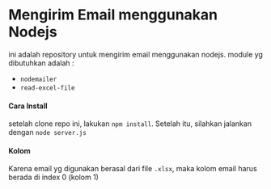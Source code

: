 # Mengirim Email menggunakan Nodejs
ini adalah repository untuk mengirim email menggunakan nodejs.
module yg dibutuhkan adalah :
- `nodemailer`
- `read-excel-file`


#### Cara Install
setelah clone repo ini, lakukan `npm install`. 
Setelah itu, silahkan jalankan dengan `node server.js`

#### Kolom 
Karena email yg digunakan berasal dari file `.xlsx`, maka kolom email harus berada di index 0 (kolom 1)

